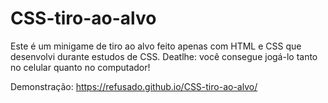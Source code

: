 # CSS-tiro-ao-alvo
Este é um minigame de tiro ao alvo feito apenas com HTML e CSS que desenvolvi durante estudos de CSS.
Deatlhe: você consegue jogá-lo tanto no celular quanto no computador!

Demonstração: https://refusado.github.io/CSS-tiro-ao-alvo/